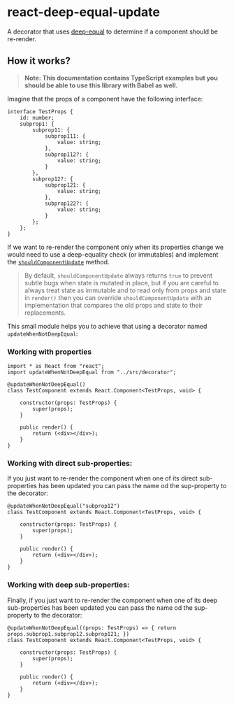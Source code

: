 # react-deep-equal-update

A decorator that uses [deep-equal](https://www.npmjs.com/package/deep-equal) 
to determine if a component should be re-render.

## How it works?
> **Note: This documentation contains TypeScript examples but you 
should be able to use this library with Babel as well.**

Imagine that the props of a component have the following interface:

```
interface TestProps {
    id: number;
    subprop1: {
        subprop11: {
            subprop111: {
                value: string;
            },
            subprop112?: {
                value: string;
            }
        },
        subprop12?: {
            subprop121: {
                value: string;
            },
            subprop122?: {
                value: string;
            }
        };
    };
}
```

If we want to re-render the component only when its properties
change we would need to use a deep-equality check (or immutables) 
and implement the [`shouldComponentUpdate`](http://bit.ly/1QnAYEH) 
method.

> By default, `shouldComponentUpdate` always returns `true` to prevent 
subtle bugs when state is mutated in place, but if you are careful 
to always treat state as immutable and to read only from props and
state in `render()` then you can override `shouldComponentUpdate` with 
an implementation that compares the old props and state to their 
replacements.

This small module helps you to achieve that using a decorator named
`updateWhenNotDeepEqual`:

### Working with properties
```
import * as React from "react";
import updateWhenNotDeepEqual from "../src/decorator";

@updateWhenNotDeepEqual()
class TestComponent extends React.Component<TestProps, void> {

    constructor(props: TestProps) {
        super(props);
    }

    public render() {
        return (<div></div>);
    }
}
```
### Working with direct sub-properties:
If you just want to re-render the component when one of its direct sub-properties
has been updated you can pass the name od the sup-property to the decorator:

```
@updateWhenNotDeepEqual("subprop12")
class TestComponent extends React.Component<TestProps, void> {

    constructor(props: TestProps) {
        super(props);
    }

    public render() {
        return (<div></div>);
    }
}
```

### Working with deep sub-properties:
Finally, if you just want to re-render the component when one of its deep
sub-properties has been updated you can pass the name od the sup-property 
to the decorator:
```
@updateWhenNotDeepEqual((props: TestProps) => { return props.subprop1.subprop12.subprop121; })
class TestComponent extends React.Component<TestProps, void> {

    constructor(props: TestProps) {
        super(props);
    }

    public render() {
        return (<div></div>);
    }
}
```